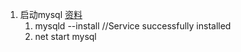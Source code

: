 1. 启动mysql [资料](https://www.cnblogs.com/technologylife/p/6010205.html)
   1. mysqld --install //Service successfully installed
   2. net start mysql